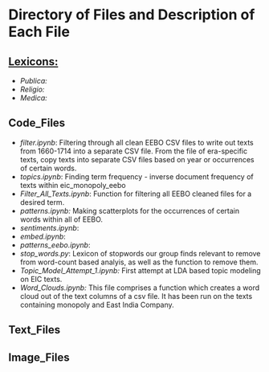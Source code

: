 # Directory of Files and Description of Each File

## [Lexicons:](https://docs.google.com/document/d/1G0PKAmOIRlD1yn4uk1YR68UuProNAem7p7h_IjFVbN0/edit)
- *Publica:* 
- *Religio:*
- *Medica:*


## Code_Files
- *filter.ipynb*: Filtering through all clean EEBO CSV files to write out texts from 1660-1714 into a separate CSV file. From the file of era-specific texts, copy texts into separate CSV files based on year or occurrences of certain words. 
- *topics.ipynb*: Finding term frequency - inverse document frequency of texts within eic_monopoly_eebo 
- *Filter_All_Texts.ipynb*: Function for filtering all EEBO cleaned files for a desired term.
- *patterns.ipynb:* Making scatterplots for the occurrences of certain words within all of EEBO. 
- *sentiments.ipynb*:
- *embed.ipynb*: 
- *patterns_eebo.ipynb*: 
- *stop_words.py*: Lexicon of stopwords our group finds relevant to remove from word-count based analyis, as well as the function to remove them. 
- *Topic_Model_Attempt_1.ipynb:* First attempt at LDA based topic modeling on EIC texts.
- *Word_Clouds.ipynb:* This file comprises a function which creates a word cloud out of the text columns of a csv file. It has been run on the texts containing monopoly and East India Company.

## Text_Files
## Image_Files


